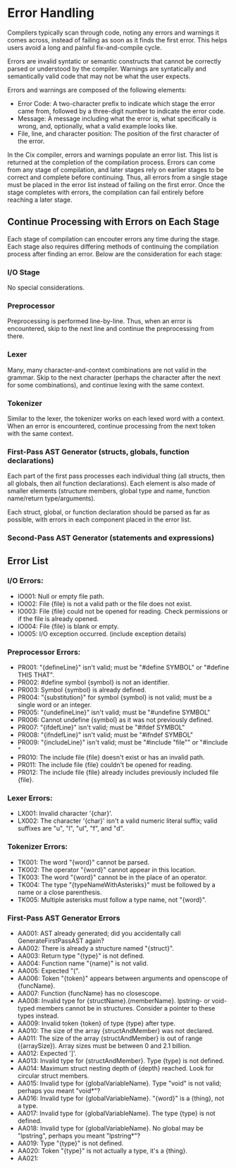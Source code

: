 # Error Handling

Compilers typically scan through code, noting any errors and warnings it comes across, instead of failing as soon as it finds the first error. This helps users avoid a long and painful fix-and-compile cycle.

Errors are invalid syntatic or semantic constructs that cannot be correctly parsed or understood by the compiler. Warnings are syntatically and semantically valid code that may not be what the user expects.

Errors and warnings are composed of the following elements:
* Error Code: A two-character prefix to indicate which stage the error came from, followed by a three-digit number to indicate the error code.
* Message: A message including what the error is, what specifically is wrong, and, optionally, what a valid example looks like.
* File, line, and character position: The position of the first character of the error.

In the Cix compiler, errors and warnings populate an error list. This list is returned at the completion of the compilation process. Errors can come from any stage of compilation, and later stages rely on earlier stages to be correct and complete before continuing. Thus, all errors from a single stage must be placed in the error list instead of failing on the first error. Once the stage completes with errors, the compilation can fail entirely before reaching a later stage.

## Continue Processing with Errors on Each Stage

Each stage of compilation can encouter errors any time during the stage. Each stage also requires differing methods of continuing the compilation process after finding an error. Below are the consideration for each stage:

### I/O Stage
No special considerations.

### Preprocessor
Preprocessing is performed line-by-line. Thus, when an error is encountered, skip to the next line and continue the preprocessing from there.

### Lexer
Many, many character-and-context combinations are not valid in the grammar. Skip to the next character (perhaps the character after the next for some combinations), and continue lexing with the same context.

### Tokenizer
Similar to the lexer, the tokenizer works on each lexed word with a context. When an error is encountered, continue processing from the next token with the same context.

### First-Pass AST Generator (structs, globals, function declarations)
Each part of the first pass processes each individual thing (all structs, then all globals, then all function declarations). Each element is also made of smaller elements (structure members, global type and name, function name/return type/arguments).

Each struct, global, or function declaration should be parsed as far as possible, with errors in each component placed in the error list.

### Second-Pass AST Generator (statements and expressions)

## Error List
### I/O Errors:
* IO001: Null or empty file path.
* IO002: File {file} is not a valid path or the file does not exist.
* IO003: File {file} could not be opened for reading. Check permissions or if the file is already opened.
* IO004: File {file} is blank or empty.
* IO005: I/O exception occurred. (include exception details)

### Preprocessor Errors:
* PR001: "{defineLine}" isn't valid; must be "#define SYMBOL" or "#define THIS THAT".
* PR002: #define symbol {symbol} is not an identifier.
* PR003: Symbol {symbol} is already defined.
* PR004: "{substitution}" for symbol {symbol} is not valid; must be a single word or an integer.
* PR005: "{undefineLine}" isn't valid; must be "#undefine SYMBOL"
* PR006: Cannot undefine {symbol} as it was not previously defined.
* PR007: "{ifdefLine}" isn't valid; must be "#ifdef SYMBOL"
* PR008: "{ifndefLine}" isn't valid; must be "#ifndef SYMBOL"
* PR009: "{includeLine}" isn't valid; must be "#include "file"" or "#include <file>"
* PR010: The include file {file} doesn't exist or has an invalid path.
* PR011: The include file {file} couldn't be opened for reading.
* PR012: The include file {file} already includes previously included file {file}.

### Lexer Errors:
* LX001: Invalid character '{char}'.
* LX002: The character '{char}' isn't a valid numeric literal suffix; valid suffixes are "u", "l", "ul", "f", and "d".

### Tokenizer Errors:
* TK001: The word "{word}" cannot be parsed.
* TK002: The operator "{word}" cannot appear in this location.
* TK003: The word "{word}" cannot be in the place of an operator.
* TK004: The type "{typeNameWithAsterisks}" must be followed by a name or a close parenthesis.
* TK005: Multiple asterisks must follow a type name, not "{word}".

### First-Pass AST Generator Errors
* AA001: AST already generated; did you accidentally call GenerateFirstPassAST again?
* AA002: There is already a structure named "{struct}".
* AA003: Return type "{type}" is not defined.
* AA004: Function name "{name}" is not valid.
* AA005: Expected "(".
* AA006: Token "{token}" appears between arguments and openscope of {funcName}.
* AA007: Function {funcName} has no closescope.
* AA008: Invalid type for {structName}.{memberName}. lpstring- or void-typed members cannot be in structures. Consider a pointer to these types instead.
* AA009: Invalid token {token} of type {type} after type.
* AA010: The size of the array {structAndMember} was not declared.
* AA011: The size of the array {structAndMember} is out of range ({arraySize}). Array sizes must be between 0 and 2.1 billion.
* AA012: Expected ']'.
* AA013: Invalid type for {structAndMember}. Type {type} is not defined.
* AA014: Maximum struct nesting depth of {depth} reached. Look for circular struct members.
* AA015: Invalid type for {globalVariableName}. Type "void" is not valid; perhaps you meant "void*"?
* AA016: Invalid type for {globalVariableName}. "{word}" is a {thing}, not a type.
* AA017: Invalid type for {globalVariableName}. The type {type} is not defined.
* AA018: Invalid type for {globalVariableName}. No global may be "lpstring", perhaps you meant "lpstring*"?
* AA019: Type "{type}" is not defined.
* AA020: Token "{type}" is not actually a type, it's a {thing}.
* AA021: 